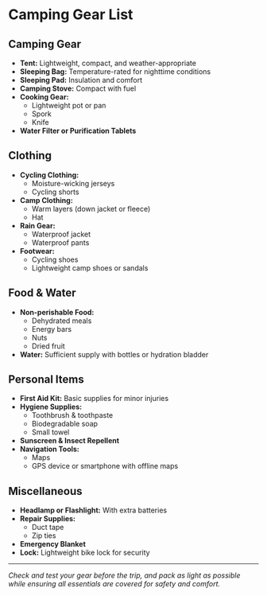 # Camping Gear List

## Camping Gear
- **Tent:** Lightweight, compact, and weather-appropriate
- **Sleeping Bag:** Temperature-rated for nighttime conditions
- **Sleeping Pad:** Insulation and comfort
- **Camping Stove:** Compact with fuel
- **Cooking Gear:**
  - Lightweight pot or pan
  - Spork
  - Knife
- **Water Filter or Purification Tablets**

## Clothing
- **Cycling Clothing:**
  - Moisture-wicking jerseys
  - Cycling shorts
- **Camp Clothing:**
  - Warm layers (down jacket or fleece)
  - Hat
- **Rain Gear:**
  - Waterproof jacket
  - Waterproof pants
- **Footwear:**
  - Cycling shoes
  - Lightweight camp shoes or sandals

## Food & Water
- **Non-perishable Food:**
  - Dehydrated meals
  - Energy bars
  - Nuts
  - Dried fruit
- **Water:** Sufficient supply with bottles or hydration bladder

## Personal Items
- **First Aid Kit:** Basic supplies for minor injuries
- **Hygiene Supplies:**
  - Toothbrush & toothpaste
  - Biodegradable soap
  - Small towel
- **Sunscreen & Insect Repellent**
- **Navigation Tools:**
  - Maps
  - GPS device or smartphone with offline maps

## Miscellaneous
- **Headlamp or Flashlight:** With extra batteries
- **Repair Supplies:**
  - Duct tape
  - Zip ties
- **Emergency Blanket**
- **Lock:** Lightweight bike lock for security

---

*Check and test your gear before the trip, and pack as light as possible while ensuring all essentials are covered for safety and comfort.*
